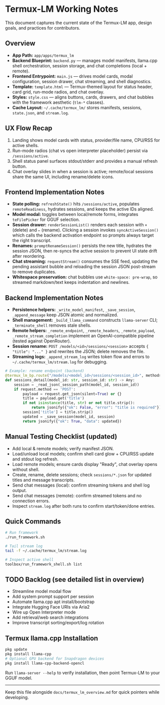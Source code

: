 # Termux-LM Working Notes

This document captures the current state of the Termux-LM app, design goals, and practices for contributors.

## Overview
- **App Path:** `app/apps/termux_lm`
- **Backend Blueprint:** `backend.py` — manages model manifests, llama.cpp shell orchestration, session storage, and chat completions (local + remote).
- **Frontend Entrypoint:** `main.js` — drives model cards, modal configuration, session drawer, chat streaming, and shell diagnostics.
- **Template:** `template.html` — Termux-themed layout for status header, card grid, run-mode radios, and chat overlay.
- **Styles:** `style.css` — aligns buttons, cards, drawers, and chat bubbles with the framework aesthetic (`tlm-*` classes).
- **Cache Layout:** `~/.cache/termux_lm/` stores manifests, sessions, `state.json`, and `stream.log`.

## UX Flow Recap
1. Landing shows model cards with status, provider/file name, CPU/RSS for active shells.
2. Run-mode radios (chat vs open interpreter placeholder) persist via `/sessions/active`.
3. Shell status panel surfaces stdout/stderr and provides a manual refresh button.
4. Chat overlay slides in when a session is active; remote/local sessions share the same UI, including rename/delete icons.

## Frontend Implementation Notes
- **State polling:** `refreshState()` hits `/sessions/active`, populates `remoteReadiness`, hydrates sessions, and keeps the active IDs aligned.
- **Model modal:** toggles between local/remote forms, integrates `teFilePicker` for GGUF selection.
- **Session drawer:** `renderSessionList()` renders each session with `×` (delete) and `✏️` (rename). Clicking a session invokes `syncActiveSession()` which calls the backend activation endpoint so prompts always target the right transcript.
- **Renames:** `promptRenameSession()` persists the new title, hydrates the session JSON, then re-syncs the active session to prevent UI state drift after reordering.
- **Chat streaming:** `requestStream()` consumes the SSE feed, updating the pending assistant bubble and reloading the session JSON post-stream to remove duplicates.
- **Whitespace preservation:** chat bubbles use `white-space: pre-wrap`, so streamed markdown/text keeps indentation and newlines.

## Backend Implementation Notes
- **Persistence helpers:** `_write_model_manifest`, `_save_session`, `_append_message` keep JSON atomic and normalized.
- **Shell management:** `_build_llama_command` constructs `llama-server` CLI; `_terminate_shell` removes stale shells.
- **Remote helpers:** `_remote_endpoint`, `_remote_headers`, `_remote_payload`, `_remote_stream_completion` implement an OpenAI-compatible pipeline (tested against OpenRouter).
- **Session rename:** `POST /models/<id>/sessions/<session>` accepts `{ "title": "..." }` and rewrites the JSON; delete removes the file.
- **Streaming logs:** `_append_stream_log` writes token flow and errors to `~/.cache/termux_lm/stream.log` for debugging.

```python
# Example: rename endpoint (backend)
@termux_lm_bp.route("/models/<model_id>/sessions/<session_id>", methods=["GET", "DELETE", "POST"])
def sessions_detail(model_id: str, session_id: str) -> Any:
    session = _read_json(_session_path(model_id, session_id))
    if request.method == 'POST':
        payload = request.get_json(silent=True) or {}
        title = payload.get('title')
        if not isinstance(title, str) or not title.strip():
            return jsonify({"ok": False, "error": "title is required"}), 400
        session['title'] = title.strip()
        updated = _save_session(model_id, session)
        return jsonify({"ok": True, "data": updated})
```

## Manual Testing Checklist (updated)
- Add local & remote models; verify manifest JSON.
- Load/unload local models; confirm shell card glow + CPU/RSS update and stdout log refresh.
- Load remote models; ensure cards display "Ready", chat overlay opens without shell.
- Create, rename, delete sessions; check `sessions/*.json` for updated titles and message transcripts.
- Send chat messages (local): confirm streaming tokens and shell log output.
- Send chat messages (remote): confirm streamed tokens and no connection errors.
- Inspect `stream.log` after both runs to confirm start/token/done entries.

## Quick Commands
```bash
# Run framework
./run_framework.sh

# Tail stream log
tail -f ~/.cache/termux_lm/stream.log

# Inspect active shell
toolbox/run_framework_shell.sh list
```

## TODO Backlog (see detailed list in overview)
- Streamline model modal flow
- Add system prompt support per session
- Automate llama.cpp apt install/bootstrap
- Integrate Hugging Face URIs via Aria2
- Wire up Open Interpreter mode
- Add retrieval/web search integrations
- Improve transcript sorting/export/log rotation

## Termux llama.cpp Installation
```bash
pkg update
pkg install llama-cpp
# Optional GPU backend for Snapdragon devices
pkg install llama-cpp-backend-opencl
```
Run `llama-server --help` to verify installation, then point Termux-LM to your GGUF model.

---
Keep this file alongside `docs/termux_lm_overview.md` for quick pointers while developing.
